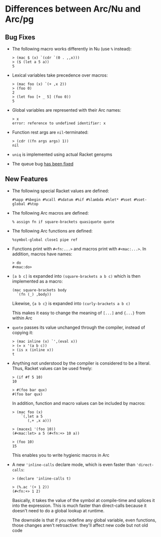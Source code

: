 Differences between Arc/Nu and Arc/pg
=====================================

Bug Fixes
---------

  * The following macro works differently in Nu (use `%` instead):

        > (mac $ (x) `(cdr `(0 . ,,x)))
        > ($ (let a 5 a))
        5

  * Lexical variables take precedence over macros:

        > (mac foo (x) `(+ ,x 2))
        > (foo 0)
        2
        > (let foo [+ _ 5] (foo 0))
        5

  * Global variables are represented with their Arc names:

        > x
        error: reference to undefined identifier: x

  * Function rest args are `nil`-terminated:

        > (cdr ((fn args args) 1))
        nil

  * `uniq` is implemented using actual Racket gensyms

  * The queue bug [has been fixed](http://arclanguage.org/item?id=13616)


New Features
------------

  * The following special Racket values are defined:

        #%app #%begin #%call #%datum #%if #%lambda #%let* #%set #%set-global #%top

  * The following Arc macros are defined:

        % assign fn if square-brackets quasiquote quote

  * The following Arc functions are defined:

        %symbol-global close1 pipe ref

  * Functions print with `#<fn:...>` and macros print with `#<mac:...>`. In
    addition, macros have names:

        > do
        #<mac:do>

  * `[a b c]` is expanded into `(square-brackets a b c)` which is then
    implemented as a macro:

        (mac square-brackets body
          `(fn (_) ,body))

    Likewise, `{a b c}` is expanded into `(curly-brackets a b c)`

    This makes it easy to change the meaning of `[...]` and `{...}` from
    within Arc

  * `quote` passes its value unchanged through the compiler, instead of
    copying it:

        > (mac inline (x) `',(eval x))
        > (= x '(a b c))
        > (is x (inline x))
        t

  * Anything not understood by the compiler is considered to be a literal.
    Thus, Racket values can be used freely:

        > (if #f 5 10)
        10

        > #(foo bar qux)
        #(foo bar qux)

    In addition, function and macro values can be included by macros:

        > (mac foo (x)
            `(,let a 5
               (,+ ,x a)))

        > (macex1 '(foo 10))
        (#<mac:let> a 5 (#<fn:+> 10 a))

        > (foo 10)
        15

    This enables you to write hygienic macros in Arc

  * A new `'inline-calls` declare mode, which is even faster than
    `'direct-calls`:

        > (declare 'inline-calls t)

        > (%.ac '(+ 1 2))
        (#<fn:+> 1 2)

    Basically, it takes the value of the symbol at compile-time and splices it
    into the expression. This is much faster than direct-calls because it
    doesn't need to do a global lookup at runtime.

    The downside is that if you redefine any global variable, even functions,
    those changes aren't retroactive: they'll affect new code but not old
    code
